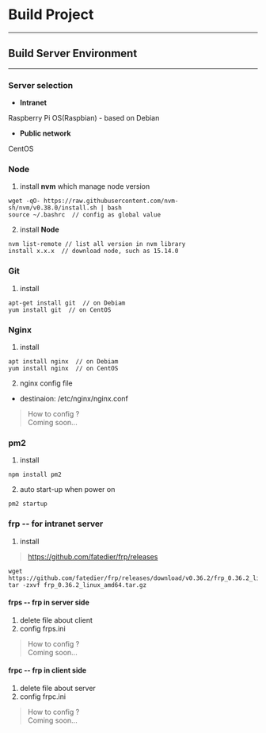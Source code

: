 # Build Project
**********  

## Build Server Environment 
**********  

### Server selection
* **Intranet**  

Raspberry Pi OS(Raspbian) - based on Debian  

* **Public network**  

CentOS  

### Node  

1. install **nvm** which manage node version  

```shell
wget -qO- https://raw.githubusercontent.com/nvm-sh/nvm/v0.38.0/install.sh | bash
source ~/.bashrc  // config as global value
```

2. install **Node**  

```shell
nvm list-remote // list all version in nvm library
install x.x.x  // download node, such as 15.14.0
```

### Git  

1. install  

```shell  
apt-get install git  // on Debiam
yum install git  // on CentOS
```

### Nginx  
1. install  

```shell
apt install nginx  // on Debiam
yum install nginx  // on CentOS
```

2. nginx config file  

* destinaion: /etc/nginx/nginx.conf  
> How to config ?  
> Coming soon...  

### pm2  

1. install

```shell
npm install pm2
```

2. auto start-up when power on  
```shell
pm2 startup
```

### frp  -- for intranet server

1. install

> https://github.com/fatedier/frp/releases  

```shell
wget https://github.com/fatedier/frp/releases/download/v0.36.2/frp_0.36.2_linux_amd64.tar.gz
tar -zxvf frp_0.36.2_linux_amd64.tar.gz
```

#### frps -- frp in server side  

1. delete file about client  
2. config frps.ini
> How to config ?  
> Coming soon...

#### frpc -- frp in client side  

1. delete file about server  
2. config frpc.ini
> How to config ?  
> Coming soon...



